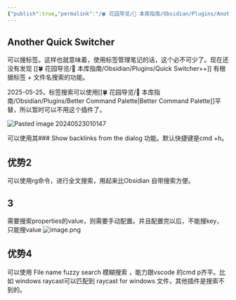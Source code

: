 ```yaml
---
{"publish":true,"permalink":"/🍀 花园导览/🧰 本库指南/Obsidian/Plugins/Another Quick Switcher.md","title":"Another Quicker Switcher","created":"2023-01-23","modified":"2025-06-06","published":"2025-07-08T03:35:32.107+08:00","tags":["obsidian插件"],"cssclasses":""}
---
```



## Another Quick Switcher

可以搜标签。这样也就意味着，使用标签管理笔记的话，这个必不可少了。现在还没有发现 [[🍀 花园导览/🧰 本库指南/Obsidian/Plugins/Quick Switcher++]] 有根据标签 + 文件名搜索的功能。

2025-05-25，标签搜索可以使用[[🍀 花园导览/🧰 本库指南/Obsidian/Plugins/Better Command Palette\|Better Command Palette]]平替，所以暂时可以不用这个插件了。

![Pasted image 20240523010147](https://pub-pic.oldwinter.top/2025/06/86824f6050a0baa60d1cb9e083ea5489.png)

可以使用其### Show backlinks from the dialog 功能。默认快捷键是cmd +h。

## 优势2

可以使用rg命令，进行全文搜索，用起来比Obsidian 自带搜索方便。

## 3

需要搜索properties的value，则需要手动配置。并且配置完以后，不能搜key，只能搜value
![image.png](https://my-public-pic.oss-cn-hangzhou.aliyuncs.com/20250616005551948.png)

## 优势4

可以使用 File name fuzzy search 模糊搜索 ，能力跟vscode 的cmd p齐平。比如 windows raycast可以匹配到 raycast for windows 文件，其他插件是搜索不到的。